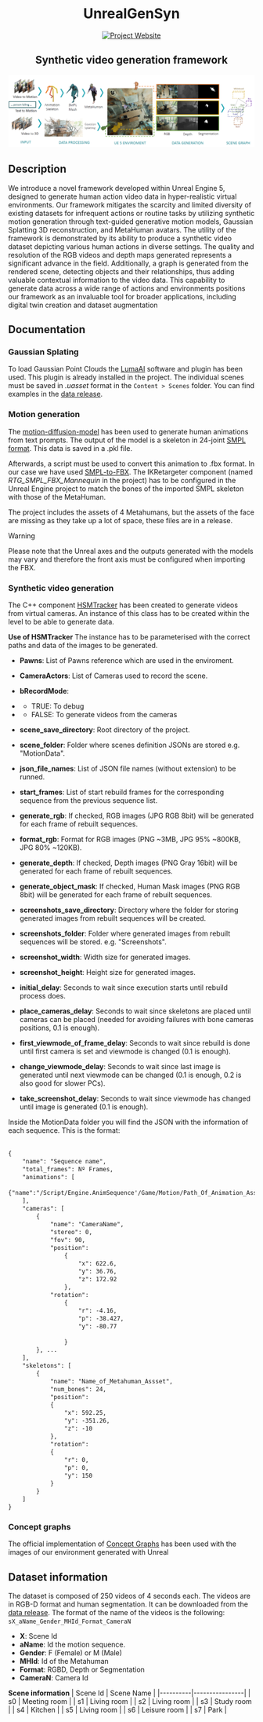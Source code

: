 <div align="center">    
 
# UnrealGenSyn

[![Project Website](http://img.shields.io/badge/Project-Website-green.svg)]()

## Synthetic video generation framework

<img src="Assets/UnrealGenSyn.png">
 
</div>

## Description   

We introduce a novel framework developed within Unreal Engine 5, designed to generate human action video data in hyper-realistic virtual environments. Our framework mitigates the scarcity and limited diversity of existing datasets for  infrequent actions or routine tasks by utilizing synthetic motion generation through text-guided generative motion models, Gaussian Splatting 3D reconstruction, and MetaHuman avatars. 
The utility of the framework is demonstrated by its ability to produce a synthetic video dataset depicting various human actions in diverse settings. The quality and resolution of the RGB videos and depth maps generated represents a significant advance in the field. Additionally, a graph is generated from the rendered scene, detecting objects and their relationships, thus adding valuable contextual information to the video data. 
This capability to generate data across a wide range of actions and environments positions our framework as an invaluable tool for broader applications, including digital twin creation and dataset augmentation



## Documentation
  
### Gaussian Splating
To load Gaussian Point Clouds the [LumaAI](https://lumalabs.ai/) software and plugin has been used. This plugin is already installed in the project. The individual scenes must be saved in _.uasset_ format in the ```Content > Scenes``` folder. You can find examples in the [data release]().

### Motion generation

The [motion-diffusion-model](https://github.com/GuyTevet/motion-diffusion-model) has been used to generate human animations from text prompts. The output of the model is a skeleton in 24-joint [SMPL format](https://khanhha.github.io/posts/SMPL-model-introduction/). This data is saved in a .pkl file. 

Afterwards, a script must be used to convert this animation to .fbx format. In our case we have used [SMPL-to-FBX](https://github.com/softcat477/SMPL-to-FBX). The IKRetargeter component (named _RTG_SMPL_FBX_Mannequin_ in the project) has to be configured in the Unreal Engine project to match the bones of the imported SMPL skeleton with those of the MetaHuman.

The project includes the assets of 4 Metahumans, but the assets of the face are missing as they take up a lot of space, these files are in a release.

> [!WARNING]
> Please note that the Unreal axes and the outputs generated with the models may vary and therefore the front axis must be configured when importing the FBX.




### Synthetic video generation

The C++ component [HSMTracker](Source/HyperSynMotion/AHSMTracker.h) has been created to generate videos from virtual cameras. An instance of this class has to be created within the level to be able to generate data.

**Use of HSMTracker**
The instance has to be parameterised with the correct paths and data of the images to be generated.

- **Pawns**: List of Pawns reference which are used in the enviroment.
- **CameraActors**: List of Cameras used to record the scene.
- **bRecordMode**: 
- - TRUE: To debug
- - FALSE: To generate videos from the cameras
  
- **scene_save_directory**: Root directory of the project.
- **scene_folder**: Folder where scenes definition JSONs are stored e.g. "MotionData".

- **json_file_names**: List of JSON file names (without extension) to be runned.
- **start_frames**: List of start rebuild frames for the corresponding sequence from the previous sequence list.
- **generate_rgb**: If checked, RGB images (JPG RGB 8bit) will be generated for each frame of rebuilt sequences.
- **format_rgb**: Format for RGB images (PNG ~3MB, JPG 95% ~800KB, JPG 80% ~120KB).
- **generate_depth**: If checked, Depth images (PNG Gray 16bit) will be generated for each frame of rebuilt sequences.
- **generate_object_mask**: If checked, Human Mask images (PNG RGB 8bit) will be generated for each frame of rebuilt sequences.

- **screenshots_save_directory**: Directory where the folder for storing generated images from rebuilt sequences will be created.
- **screenshots_folder**: Folder where generated images from rebuilt sequences will be stored. e.g. "Screenshots".
- **screenshot_width**: Width size for generated images.
- **screenshot_height**: Height size for generated images.
- **initial_delay**: Seconds to wait since execution starts until rebuild process does.
- **place_cameras_delay**: Seconds to wait since skeletons are placed until cameras can be placed (needed for avoiding failures with bone cameras positions, 0.1 is enough).
- **first_viewmode_of_frame_delay**: Seconds to wait since rebuild is done until first camera is set and viewmode is changed (0.1 is enough).
- **change_viewmode_delay**: Seconds to wait since last image is generated until next viewmode can be changed (0.1 is enough, 0.2 is also good for slower PCs).
- **take_screenshot_delay**: Seconds to wait since viewmode has changed until image is generated (0.1 is enough).


Inside the MotionData folder you will find the JSON with the information of each sequence. This is the format:

```

{
	"name": "Sequence name",
	"total_frames": Nº Frames,
	"animations": [
		{"name":"/Script/Engine.AnimSequence'/Game/Motion/Path_Of_Animation_Asset.'"}	
	],
	"cameras": [
		{
			"name": "CameraName",
			"stereo": 0,
			"fov": 90,
			"position":
				{
					"x": 622.6,
					"y": 36.76,
					"z": 172.92
				},
			"rotation":
				{
					"r": -4.16,
					"p": -38.427,
					"y": -80.77
					
				}
        }, ...
	],
	"skeletons": [
		{
			"name": "Name_of_Metahuman_Assset",
			"num_bones": 24,
			"position":
			{
				"x": 592.25,
				"y": -351.26,
				"z": -10
			},
			"rotation":
			{
				"r": 0,
				"p": 0,
				"y": 150
			}
		}
	]
}

```

### Concept graphs

The official implementation of [Concept Graphs](https://github.com/concept-graphs/concept-graphs) has been used with the images of our environment generated with Unreal  


## Dataset information

The dataset is composed of 250 videos of 4 seconds each. The videos are in RGB-D format and human segmentation. It can be downloaded from the [data release](../../releases/tag/Dataset).
The format of the name of the videos is the following:  ```sX_aName_Gender_MHId_Format_CameraN```

- **X**: Scene Id
- **aName**: Id the motion sequence.
- **Gender**: F (Female) or M (Male)
- **MHId**: Id of the Metahuman
- **Format**: RGBD, Depth or Segmentation
- **CameraN**: Camera Id


**Scene information**
| Scene Id | Scene Name     |
|----------|----------------|
| s0       | Meeting room   |
| s1       | Living room    |
| s2       | Living room    |
| s3       | Study room    |
| s4       | Kitchen    |
| s5       | Living room    |
| s6       | Leisure room    |
| s7       | Park    |

